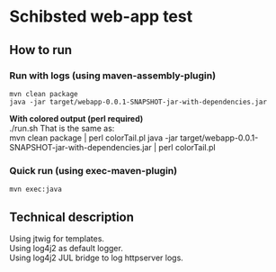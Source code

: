 
# Schibsted web-app test

## How to run

### Run with logs (using maven-assembly-plugin)
	mvn clean package
	java -jar target/webapp-0.0.1-SNAPSHOT-jar-with-dependencies.jar

**With colored output (perl required)**<br/>
	./run.sh
That is the same as:<br/>
	mvn clean package | perl colorTail.pl
	java -jar target/webapp-0.0.1-SNAPSHOT-jar-with-dependencies.jar | perl colorTail.pl

### Quick run (using exec-maven-plugin)
	mvn exec:java

## Technical description

Using jtwig for templates.<br/>
Using log4j2 as default logger.<br/>
Using log4j2 JUL bridge to log httpserver logs.<br/>
